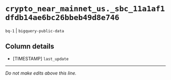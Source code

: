 # `crypto_near_mainnet_us._sbc_11a1af1dfdb14ae6bc26bbeb49d8e746`
`bq-1` | `bigquery-public-data`

## Column details
* [TIMESTAMP] `last_update`

-------------------------------------------------------------------------------
*Do not make edits above this line.*
